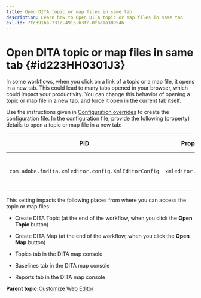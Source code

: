 ```yaml
---
title: Open DITA topic or map files in same tab
description: Learn how to Open DITA topic or map files in same tab
exl-id: 7fc391ba-731e-4915-b3fc-0fba1a30954b
---
```

# Open DITA topic or map files in same tab {#id223HH0301J3}

In some workflows, when you click on a link of a topic or a map file, it opens in a new tab. This could lead to many tabs opened in your browser, which could impact your productivity. You can change this behavior of opening a topic or map file in a new tab, and force it open in the current tab itself.

Use the instructions given in [Configuration overrides](download-install-additional-config-override.md#) to create the configuration file. In the configuration file, provide the following \(property\) details to open a topic or map file in a new tab:

|PID|Property Key|Property Value|
|---|------------|--------------|
|`com.adobe.fmdita.xmleditor.config.XmlEditorConfig`|`xmleditor.openinsametab`|Boolean \(true/false\). <br> **Default value**: `false`|

This setting impacts the following places from where you can access the topic or map files:

-   Create DITA Topic \(at the end of the workflow, when you click the **Open Topic** button\)

-   Create DITA Map \(at the end of the workflow, when you click the **Open Map** button\)

-   Topics tab in the DITA map console

-   Baselines tab in the DITA map console

-   Reports tab in the DITA map console


**Parent topic:**[Customize Web Editor](conf-web-editor.md)
